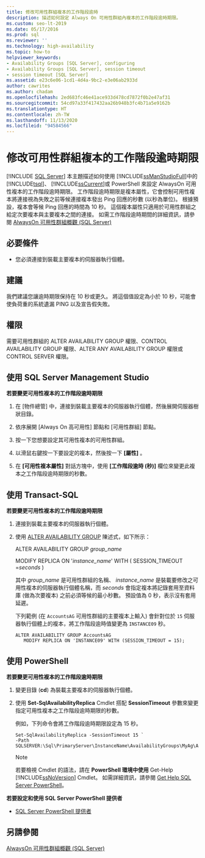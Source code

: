 ```yaml
---
title: 修改可用性群組複本的工作階段逾時
description: 描述如何設定 Always On 可用性群組內複本的工作階段逾時期限。
ms.custom: seo-lt-2019
ms.date: 05/17/2016
ms.prod: sql
ms.reviewer: ''
ms.technology: high-availability
ms.topic: how-to
helpviewer_keywords:
- Availability Groups [SQL Server], configuring
- Availability Groups [SQL Server], session timeout
- session timeout [SQL Server]
ms.assetid: e23c6e06-1cd1-4d4a-9bc2-e3e06ab2933d
author: cawrites
ms.author: chadam
ms.openlocfilehash: 2ed683fc46e41ace933d478cd7872f0b2e47af31
ms.sourcegitcommit: 54cd97a33f417432aa26b948b3fc4b71a5e9162b
ms.translationtype: HT
ms.contentlocale: zh-TW
ms.lasthandoff: 11/13/2020
ms.locfileid: "94584566"
---
```

# <a name="modify-the-session-timeout-period-for-an-availability-group-replica"></a>修改可用性群組複本的工作階段逾時期限
[!INCLUDE [SQL Server](../../../includes/applies-to-version/sqlserver.md)]
  本主題描述如何使用 [!INCLUDE[ssManStudioFull](../../../includes/ssmanstudiofull-md.md)]中的 [!INCLUDE[tsql](../../../includes/tsql-md.md)]、 [!INCLUDE[ssCurrent](../../../includes/sscurrent-md.md)]或 PowerShell 來設定 AlwaysOn 可用性複本的工作階段逾時期限。 工作階段逾時期限是複本屬性，它會控制可用性複本將連接視為失敗之前等候連接複本發出 Ping 回應的秒數 (以秒為單位)。 根據預設，複本會等候 Ping 回應的時間為 10 秒。 這個複本屬性只適用於可用性群組之給定次要複本與主要複本之間的連接。 如需工作階段逾時期間的詳細資訊，請參閱 [AlwaysOn 可用性群組概觀 &#40;SQL Server&#41;](../../../database-engine/availability-groups/windows/overview-of-always-on-availability-groups-sql-server.md)  
   
##  <a name="prerequisites"></a><a name="Prerequisites"></a> 必要條件  
  
-   您必須連接到裝載主要複本的伺服器執行個體。  
  
##  <a name="recommendations"></a><a name="Recommendations"></a> 建議  
 我們建議您讓逾時期限保持在 10 秒或更久。 將這個值設定為小於 10 秒，可能會使負荷重的系統遺漏 PING 以及宣告假失敗。  
  
  
## <a name="permissions"></a><a name="Permissions"></a> 權限  
 需要可用性群組的 ALTER AVAILABILITY GROUP 權限、CONTROL AVAILABILITY GROUP 權限、ALTER ANY AVAILABILITY GROUP 權限或 CONTROL SERVER 權限。  
  
##  <a name="using-sql-server-management-studio"></a><a name="SSMSProcedure"></a> 使用 SQL Server Management Studio  
 **若要變更可用性複本的工作階段逾時期限**  
  
1.  在 [物件總管] 中，連接到裝載主要複本的伺服器執行個體，然後展開伺服器樹狀目錄。  
  
2.  依序展開 [Always On 高可用性]  節點和 [可用性群組]  節點。  
  
3.  按一下您想要設定其可用性複本的可用性群組。  
  
4.  以滑鼠右鍵按一下要設定的複本，然後按一下 **[屬性]** 。  
  
5.  在 **[可用性複本屬性]** 對話方塊中，使用 **[工作階段逾時 (秒)]** 欄位來變更此複本之工作階段逾時期限的秒數。  
  
##  <a name="using-transact-sql"></a><a name="TsqlProcedure"></a> 使用 Transact-SQL  
 **若要變更可用性複本的工作階段逾時期限**  
  
1.  連接到裝載主要複本的伺服器執行個體。  
  
2.  使用 [ALTER AVAILABILITY GROUP](../../../t-sql/statements/alter-availability-group-transact-sql.md) 陳述式，如下所示：  
  
     ALTER AVAILABILITY GROUP *group_name*  
  
     MODIFY REPLICA ON '*instance_name*' WITH ( SESSION_TIMEOUT =*seconds* )  
  
     其中 *group_name* 是可用性群組的名稱、 *instance_name* 是裝載要修改之可用性複本的伺服器執行個體名稱，而 *seconds* 會指定複本將記錄套用至資料庫 (做為次要複本) 之前必須等候的最小秒數。 預設值為 0 秒，表示沒有套用延遲。  
  
     下列範例 (在 `AccountsAG` 可用性群組的主要複本上輸入) 會針對位於 `15` 伺服器執行個體上的複本，將工作階段逾時值變更為 `INSTANCE09` 秒。  
  
    ```  
    ALTER AVAILABILITY GROUP AccountsAG   
       MODIFY REPLICA ON 'INSTANCE09' WITH (SESSION_TIMEOUT = 15);  
    ```  
  
##  <a name="using-powershell"></a><a name="PowerShellProcedure"></a> 使用 PowerShell  
 **若要變更可用性複本的工作階段逾時期限**  
  
1.  變更目錄 (**cd**) 為裝載主要複本的伺服器執行個體。  
  
2.  使用 **Set-SqlAvailabilityReplica** Cmdlet 搭配 **SessionTimeout** 參數來變更指定可用性複本之工作階段逾時期限的秒數。  
  
     例如，下列命令會將工作階段逾時期限設定為 15 秒。  
  
    ```  
    Set-SqlAvailabilityReplica -SessionTimeout 15 `   
    -Path SQLSERVER:\Sql\PrimaryServer\InstanceName\AvailabilityGroups\MyAg\AvailabilityReplicas\MyReplica  
    ```  
  
    > [!NOTE]  
    >  若要檢視 Cmdlet 的語法，請在 **PowerShell 環境中使用** Get-Help [!INCLUDE[ssNoVersion](../../../includes/ssnoversion-md.md)] Cmdlet。 如需詳細資訊，請參閱 [Get Help SQL Server PowerShell](../../../powershell/sql-server-powershell.md)。  
  
 **若要設定和使用 SQL Server PowerShell 提供者**  
  
-   [SQL Server PowerShell 提供者](../../../powershell/sql-server-powershell-provider.md)  
  
## <a name="see-also"></a>另請參閱  
 [AlwaysOn 可用性群組概觀 &#40;SQL Server&#41;](../../../database-engine/availability-groups/windows/overview-of-always-on-availability-groups-sql-server.md)  
  
